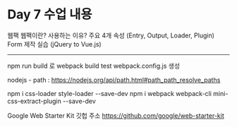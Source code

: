 # Day 7 수업 내용

웹팩
웹팩이란?
사용하는 이유?
주요 4개 속성 (Entry, Output, Loader, Plugin)
Form 제작 실습 (jQuery to Vue.js)

---

npm run build 로 webpack build test
webpack.config.js 생성

nodejs - path : https://nodejs.org/api/path.html#path_path_resolve_paths

npm i css-loader style-loader --save-dev
npm i webpack webpack-cli mini-css-extract-plugin --save-dev

Google Web Starter Kit 깃헙 주소 https://github.com/google/web-starter-kit
